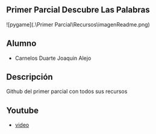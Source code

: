 ## Primer Parcial Descubre Las Palabras
![pygame](.\Primer Parcial\Recursos\imagenReadme.png)

## Alumno
- Carnelos Duarte Joaquin Alejo


## Descripción
Github del primer parcial con todos sus recursos


## Youtube
- [video](https://www.youtube.com/watch?v=BWXLxeC6XtA)
